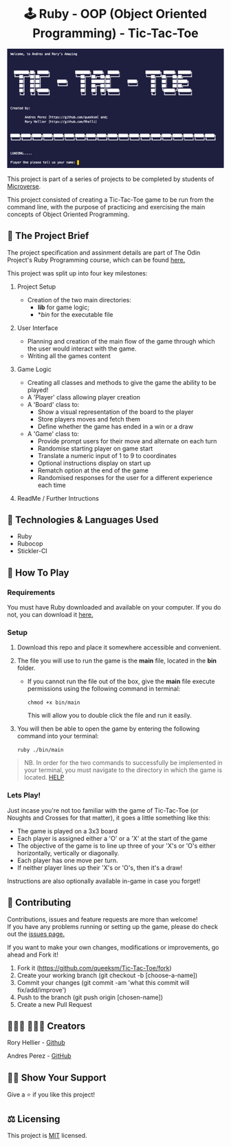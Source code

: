 <center>

# 🕹️ Ruby - OOP (Object Oriented Programming) - Tic-Tac-Toe

</center>

<p align="center">
<img src="splash-screen.png" alt="Splash Screen">
</p>


This project is part of a series of projects to be completed by students of [Microverse](https://www.microverse.org/ 'The Global School for Remote Software Developers!').

This project consisted of creating a Tic-Tac-Toe game to be run from the command line, with the purpose of practicing and exercising the main concepts of Object Oriented Programming.

## 🚧 The Project Brief

The project specification and assinment details are part of The Odin Project's Ruby Programming course, which can be found [here.](https://www.theodinproject.com/courses/ruby-programming/lessons/oop)

This project was split up into four key milestones:
1. Project Setup 
    - Creation of the two main directories: 
         - **lib** for game logic;
         - **bin* for the executable file

2. User Interface
    - Planning and creation of the main flow of the game through which the user would   interact with the game.
    - Writing all the games content

3. Game Logic
    - Creating all classes and methods to give the game the ability to be played!
    - A 'Player' class allowing player creation
    - A 'Board' class to: 
      - Show a visual representation of the board to the player
      - Store players moves and fetch them
      - Define whether the game has ended in a win or a draw
    - A 'Game' class to:
      - Provide prompt users for their move and alternate on each turn
      - Randomise starting player on game start
      - Translate a numeric input of 1 to 9 to coordinates
      - Optional instructions display on start up
      - Rematch option at the end of the game
      - Randomised responses for the user for a different experience each time

4. ReadMe / Further Intructions

## 🔨 Technologies & Languages Used

- Ruby
- Rubocop
- Stickler-CI

## 👾 How To Play
### Requirements
You must have Ruby downloaded and available on your computer. If you do not, you can download it [here.](https://www.ruby-lang.org/en/downloads/)

### Setup
1. Download this repo and place it somewhere accessible and convenient.

3. The file you will use to run the game is the **main** file, located in the **bin** folder.
    - If you cannot run the file out of the box, give the **main** file execute permissions      using the following command in terminal:

      `chmod +x bin/main`

      This will allow you to double click the file and run it easily.

4. You will then be able to open the game by entering the following command into your terminal:

      `ruby ./bin/main`

> NB. In order for the two commands to successfully be implemented in your terminal, you must          navigate to the directory in which the game is located. [HELP](https://help.ubuntu.com/community/UsingTheTerminal)

### Lets Play!
Just incase you're not too familiar with the game of Tic-Tac-Toe (or Noughts and Crosses for that matter), it goes a little something like this:

- The game is played on a 3x3 board
- Each player is assigned either a 'O' or a 'X' at the start of the game
- The objective of the game is to line up three of your 'X's or 'O's either horizontally,          vertically or diagonally.
- Each player has one move per turn.
- If neither player lines up their 'X's or 'O's, then it's a draw!

Instructions are also optionally available in-game in case you forget!

## 🥂 Contributing

Contributions, issues and feature requests are more than welcome!<br />If you have any problems running or setting up the game, please do check out the [issues page.](https://github.com/queeksm/Enumerable-methods/issues)

If you want to make your own changes, modifications or improvements, go ahead and Fork it!
1. Fork it (https://github.com/queeksm/Tic-Tac-Toe/fork)
2. Create your working branch (git checkout -b [choose-a-name])
3. Commit your changes (git commit -am 'what this commit will fix/add/improve')
4. Push to the branch (git push origin [chosen-name])
5. Create a new Pull Request

## 👨🏽‍💻 👨🏿‍💻 Creators

Rory Hellier - [Github](https://github.com/Rhelli)

Andres Perez - [GitHub](https://github.com/queeksm)

## 🖐🏼 Show Your Support

Give a ⭐️ if you like this project!

## ⚖️ Licensing

This project is [MIT](https://github.com/queeksm/Tic-Tac-Toe/LICENSE.txt) licensed.